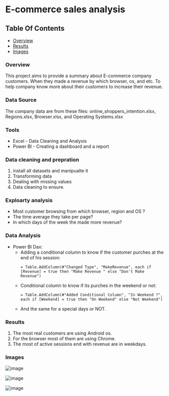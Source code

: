 # E-commerce sales analysis

## Table Of Contents
- [Overview](#overview)
- [Results](#results)
- [Images](#images)


### Overview
This project aims to provide a summary about E-commerce company customers. When they made a revenue by which browser, os, and etc. To help company know more about their customers to increase their revenue.

### Data Source
The company data are from these files: online_shoppers_intention.xlsx, Regions.xlsx, Browser.xlsx, and Operating Systems.xlsx

### Tools
- Excel - Data Cleaning and Analysis
- Power BI - Creating a dashboard and a report

### Data cleaning and prepration
1. install all datasets and manipualte it
2. Transforming data
3. Dealing with missing values
4. Data cleaning to ensure.

### Exploarty analysis
 - Most customer browsing from which browser, region and OS ?
 - The time average they take per page?
 - In which days of the week the made more revenue?

### Data Analysis
- Power BI Dax:
  - Adding a conditional column to know if the customer purches at the end of his session:
    ```DAX
    = Table.AddColumn(#"Changed Type", "MakeRevenue", each if [Revenue] = true then "Make Revenue " else "Don't Make Revenue")
    ```
  - Conditional column to know if its purches in the weekend or not:
      ```DAX
    = Table.AddColumn(#"Added Conditional Column", "In Weekend ?", each if [Weekend] = true then "On Weekend" else "Not Weekend")
    ```
  - And the same for a special days or NOT.

### Results 
1. The most real customers are using Android os.
2. For the browser most of them are using Chrome.
3. The most of active sessions end with revenue are in weekdays.

### Images 
![image](https://github.com/aishaalishehri/DA_Projects/assets/145159903/3588159d-35e2-4219-8b29-665682aea33a)

![image](https://github.com/aishaalishehri/DA_Projects/assets/145159903/89b1e275-dabf-4007-a88e-c5db6208c78b)

![image](https://github.com/aishaalishehri/DA_Projects/assets/145159903/68633476-c020-46f6-a78f-af3295b0069e)




